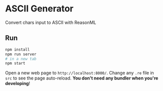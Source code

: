 # ASCII Generator
Convert chars input to ASCII with ReasonML

## Run

```sh
npm install
npm run server
# in a new tab
npm start
```
Open a new web page to `http://localhost:8000/`. Change any `.re` file in `src` to see the page auto-reload. **You don't need any bundler when you're developing**!
